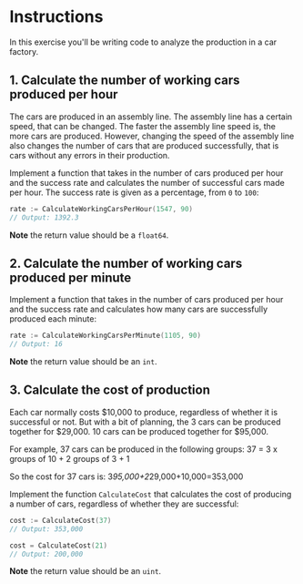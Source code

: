# Instructions

In this exercise you'll be writing code to analyze the production in a car factory.

## 1. Calculate the number of working cars produced per hour

The cars are produced in an assembly line. The assembly line has a certain speed, that can be changed. The faster the assembly line speed is, the more cars are produced. However, changing the speed of the assembly line also changes the number of cars that are produced successfully, that is cars without any errors in their production.

Implement a function that takes in the number of cars produced per hour and the success rate and calculates the number of successful cars made per hour. The success rate is given as a percentage, from `0` to `100`:

```go
rate := CalculateWorkingCarsPerHour(1547, 90)
// Output: 1392.3
```

**Note** the return value should be a `float64`.

## 2. Calculate the number of working cars produced per minute

Implement a function that takes in the number of cars produced per hour and the success rate and calculates how many cars are successfully produced each minute:

```go
rate := CalculateWorkingCarsPerMinute(1105, 90)
// Output: 16
```

**Note** the return value should be an `int`.

## 3. Calculate the cost of production 

Each car normally costs $10,000 to produce, regardless of whether it is successful or not.
But with a bit of planning, the 3 cars can be produced together for $29,000.
10 cars can be produced together for $95,000.

For example, 37 cars can be produced in the following groups:
37 = 3 x groups of 10 + 2 groups of 3 + 1 

So the cost for 37 cars is:
3*95,000+2*29,000+10,000=353,000

Implement the function `CalculateCost` that calculates the cost of producing a number of cars, regardless of whether they are successful:

```go
cost := CalculateCost(37)
// Output: 353,000

cost = CalculateCost(21)
// Output: 200,000
```

**Note** the return value should be an `uint`.
